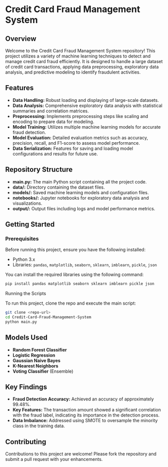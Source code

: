 # Credit Card Fraud Management System

## Overview

Welcome to the Credit Card Fraud Management System repository! This project utilizes a variety of machine learning techniques to detect and manage credit card fraud efficiently. It is designed to handle a large dataset of credit card transactions, applying data preprocessing, exploratory data analysis, and predictive modeling to identify fraudulent activities.

## Features

- **Data Handling:** Robust loading and displaying of large-scale datasets.
- **Data Analysis:** Comprehensive exploratory data analysis with statistical summaries and correlation matrices.
- **Preprocessing:** Implements preprocessing steps like scaling and encoding to prepare data for modeling.
- **Model Training:** Utilizes multiple machine learning models for accurate fraud detection.
- **Model Evaluation:** Detailed evaluation metrics such as accuracy, precision, recall, and F1-score to assess model performance.
- **Data Serialization:** Features for saving and loading model configurations and results for future use.

## Repository Structure

- **main.py:** The main Python script containing all the project code.
- **data/:** Directory containing the dataset files.
- **models/:** Saved machine learning models and configuration files.
- **notebooks/:** Jupyter notebooks for exploratory data analysis and visualizations.
- **output/:** Output files including logs and model performance metrics.

## Getting Started

### Prerequisites

Before running this project, ensure you have the following installed:
- Python 3.x
- Libraries: `pandas`, `matplotlib`, `seaborn`, `sklearn`, `imblearn`, `pickle`, `json`

You can install the required libraries using the following command:

```bash
pip install pandas matplotlib seaborn sklearn imblearn pickle json
```

Running the Scripts

To run this project, clone the repo and execute the main script:

```bash
git clone <repo-url>
cd Credit-Card-Fraud-Management-System
python main.py
```

## Models Used

- **Random Forest Classifier**
- **Logistic Regression**
- **Gaussian Naive Bayes**
- **K-Nearest Neighbors**
- **Voting Classifier** (Ensemble)

## Key Findings

- **Fraud Detection Accuracy:** Achieved an accuracy of approximately 99.48%.
- **Key Features:** The transaction amount showed a significant correlation with the fraud label, indicating its importance in the detection process.
- **Data Imbalance:** Addressed using SMOTE to oversample the minority class in the training data.

## Contributing

Contributions to this project are welcome! Please fork the repository and submit a pull request with your enhancements.
